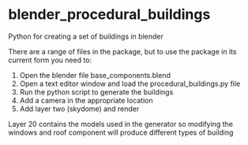 blender_procedural_buildings
============================

Python for creating a set of buildings in blender

There are a range of files in the package, but to use the package in its current form you need to:

1. Open the blender file base_components.blend
2. Open a text editor window and load the procedural_buildings.py file
3. Run the python script to generate the buildings
4. Add a camera in the appropriate location
5. Add layer two (skydome) and render

Layer 20 contains the models used in the generator so modifying the windows and roof component will produce different types of building

 

